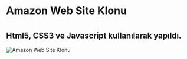 <h1>Amazon Web Site Klonu<h1>
<h2>Html5, CSS3 ve Javascript kullanılarak yapıldı.</h2>
<img src="./images/amazon.gif" alt="Amazon Web Site Klonu" />

